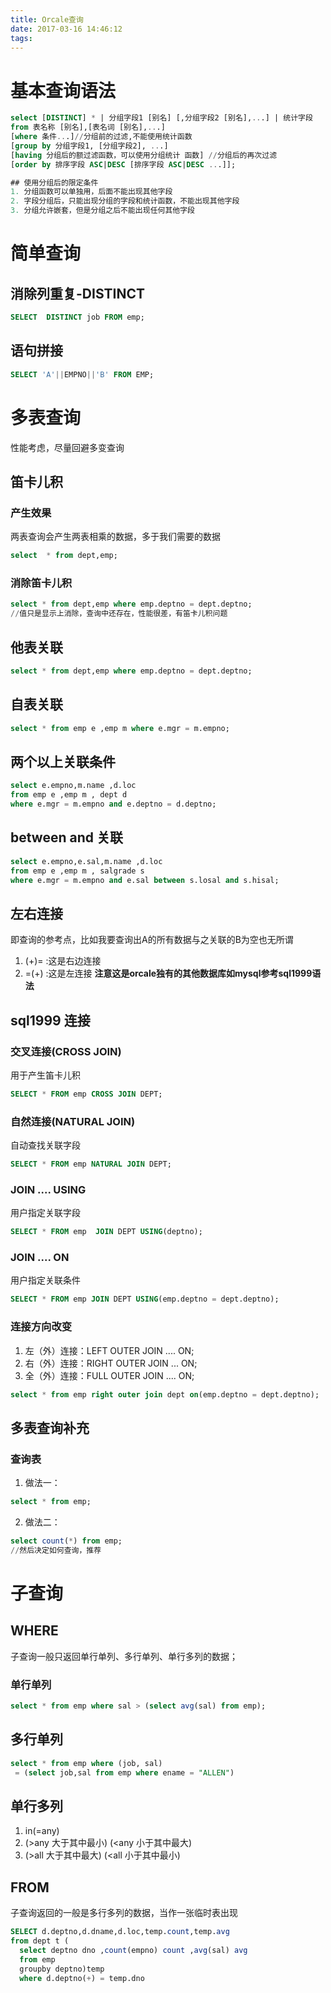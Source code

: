 ```yaml
---
title: Orcale查询
date: 2017-03-16 14:46:12
tags:
---
```


# 基本查询语法
```sql
select [DISTINCT] * | 分组字段1 [别名] [,分组字段2 [别名],...] | 统计字段
from 表名称 [别名],[表名词 [别名],...]
[where 条件...]//分组前的过滤,不能使用统计函数
[group by 分组字段1, [分组字段2], ...]
[having 分组后的额过滤函数，可以使用分组统计 函数] //分组后的再次过滤
[order by 排序字段 ASC|DESC [排序字段 ASC|DESC ...]];

## 使用分组后的限定条件
1. 分组函数可以单独用，后面不能出现其他字段
2. 字段分组后，只能出现分组的字段和统计函数，不能出现其他字段
3. 分组允许嵌套，但是分组之后不能出现任何其他字段

```
# 简单查询
## 消除列重复-DISTINCT
```sql
SELECT  DISTINCT job FROM emp;
```

## 语句拼接
```sql
SELECT 'A'||EMPNO||'B' FROM EMP;

```
# 多表查询
性能考虑，尽量回避多变查询
## 笛卡儿积
### 产生效果
两表查询会产生两表相乘的数据，多于我们需要的数据  
```sql
select  * from dept,emp;
```

### 消除笛卡儿积
```sql
select * from dept,emp where emp.deptno = dept.deptno;
//值只是显示上消除，查询中还存在，性能很差，有笛卡儿积问题
```

## 他表关联
```sql
select * from dept,emp where emp.deptno = dept.deptno;
```
## 自表关联
```sql
select * from emp e ,emp m where e.mgr = m.empno;
```

## 两个以上关联条件
```sql
select e.empno,m.name ,d.loc
from emp e ,emp m , dept d
where e.mgr = m.empno and e.deptno = d.deptno;
```

## between and 关联
```sql
select e.empno,e.sal,m.name ,d.loc
from emp e ,emp m , salgrade s
where e.mgr = m.empno and e.sal between s.losal and s.hisal;
```

## 左右连接
即查询的参考点，比如我要查询出A的所有数据与之关联的B为空也无所谓

1. (+)= :这是右边连接
2. =(+) :这是左连接
**注意这是orcale独有的其他数据库如mysql参考sql1999语法**

## sql1999 连接
### 交叉连接(CROSS JOIN)
用于产生笛卡儿积
```sql
SELECT * FROM emp CROSS JOIN DEPT;
```

### 自然连接(NATURAL JOIN)
自动查找关联字段
```sql
SELECT * FROM emp NATURAL JOIN DEPT;
```

### JOIN .... USING
用户指定关联字段
```sql
SELECT * FROM emp  JOIN DEPT USING(deptno);
```
### JOIN .... ON
用户指定关联条件
```sql
SELECT * FROM emp JOIN DEPT USING(emp.deptno = dept.deptno);
```

### 连接方向改变
1. 左（外）连接：LEFT OUTER JOIN .... ON;
2. 右（外）连接：RIGHT OUTER JOIN ... ON;
3. 全（外）连接：FULL OUTER JOIN .... ON;
```sql
select * from emp right outer join dept on(emp.deptno = dept.deptno);
```

## 多表查询补充
### 查询表
1. 做法一：
```sql
select * from emp;
```
2. 做法二：
```sql
select count(*) from emp;
//然后决定如何查询，推荐
```

# 子查询
## WHERE
子查询一般只返回单行单列、多行单列、单行多列的数据；
### 单行单列
```sql
select * from emp where sal > (select avg(sal) from emp);
```

## 多行单列
```sql
select * from emp where (job, sal)
 = (select job,sal from emp where ename = "ALLEN")
```

## 单行多列
1. in(=any)
2. (>any 大于其中最小) (<any 小于其中最大)
3. (>all 大于其中最大) (<all 小于其中最小)

## FROM
子查询返回的一般是多行多列的数据，当作一张临时表出现
```sql
SELECT d.deptno,d.dname,d.loc,temp.count,temp.avg
from dept t (
  select deptno dno ,count(empno) count ,avg(sal) avg
  from emp
  groupby deptno)temp
  where d.deptno(+) = temp.dno
```
